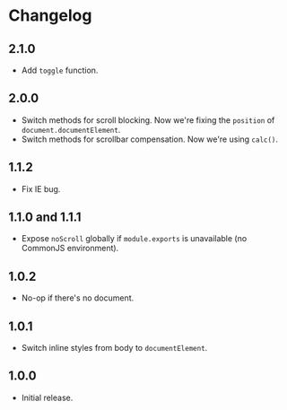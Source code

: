 # Changelog

## 2.1.0

- Add `toggle` function.

## 2.0.0

- Switch methods for scroll blocking. Now we're fixing the `position` of `document.documentElement`.
- Switch methods for scrollbar compensation. Now we're using `calc()`.

## 1.1.2

- Fix IE bug.

## 1.1.0 and 1.1.1

- Expose `noScroll` globally if `module.exports` is unavailable (no CommonJS environment).

## 1.0.2

- No-op if there's no document.

## 1.0.1

- Switch inline styles from body to `documentElement`.

## 1.0.0

- Initial release.
